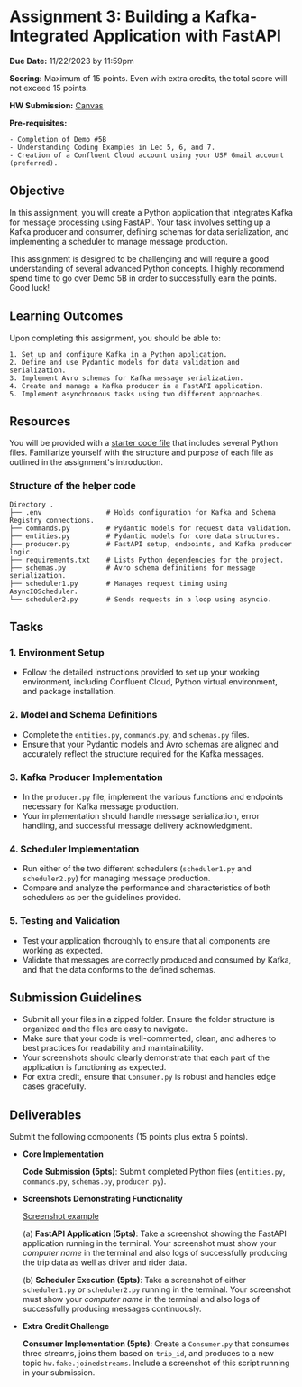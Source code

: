 # Assignment 3: Building a Kafka-Integrated Application with FastAPI

**Due Date:** 11/22/2023 by 11:59pm

**Scoring:** Maximum of 15 points. Even with extra credits, the total score will not exceed 15 points.

**HW Submission:** [Canvas](https://usfca.instructure.com/courses/1617043/assignments/7369579)

**Pre-requisites:**

    - Completion of Demo #5B 
    - Understanding Coding Examples in Lec 5, 6, and 7. 
    - Creation of a Confluent Cloud account using your USF Gmail account (preferred).

## Objective

In this assignment, you will create a Python application that integrates Kafka for message processing using FastAPI. Your task involves setting up a Kafka producer and consumer, defining schemas for data serialization, and implementing a scheduler to manage message production.

This assignment is designed to be challenging and will require a good understanding of several advanced Python concepts. I highly recommend spend time to go over Demo 5B in order to successfully earn the points. Good luck!

## Learning Outcomes

Upon completing this assignment, you should be able to:

    1. Set up and configure Kafka in a Python application.
    2. Define and use Pydantic models for data validation and serialization.
    3. Implement Avro schemas for Kafka message serialization.
    4. Create and manage a Kafka producer in a FastAPI application.
    5. Implement asynchronous tasks using two different approaches.

## Resources

You will be provided with a [starter code file](https://github.com/pandaisfast/msds682-fall2023-data-streaming/tree/main/docs/assets/msds-hw3_startcode) that includes several Python files. Familiarize yourself with the structure and purpose of each file as outlined in the assignment's introduction.

### Structure of the helper code

```
Directory .
├── .env                # Holds configuration for Kafka and Schema Registry connections.
├── commands.py         # Pydantic models for request data validation.
├── entities.py         # Pydantic models for core data structures.
├── producer.py         # FastAPI setup, endpoints, and Kafka producer logic.
├── requirements.txt    # Lists Python dependencies for the project.
├── schemas.py          # Avro schema definitions for message serialization.
├── scheduler1.py       # Manages request timing using AsyncIOScheduler.
└── scheduler2.py       # Sends requests in a loop using asyncio.
```

## Tasks

### 1. Environment Setup
- Follow the detailed instructions provided to set up your working environment, including Confluent Cloud, Python virtual environment, and package installation.

### 2. Model and Schema Definitions
- Complete the `entities.py`, `commands.py`, and `schemas.py` files. 
- Ensure that your Pydantic models and Avro schemas are aligned and accurately reflect the structure required for the Kafka messages.

### 3. Kafka Producer Implementation
- In the `producer.py` file, implement the various functions and endpoints necessary for Kafka message production.
- Your implementation should handle message serialization, error handling, and successful message delivery acknowledgment.

### 4. Scheduler Implementation
- Run either of the two different schedulers (`scheduler1.py` and `scheduler2.py`) for managing message production.
- Compare and analyze the performance and characteristics of both schedulers as per the guidelines provided.

### 5. Testing and Validation
- Test your application thoroughly to ensure that all components are working as expected.
- Validate that messages are correctly produced and consumed by Kafka, and that the data conforms to the defined schemas.

## Submission Guidelines

- Submit all your files in a zipped folder. Ensure the folder structure is organized and the files are easy to navigate.
- Make sure that your code is well-commented, clean, and adheres to best practices for readability and maintainability.
- Your screenshots should clearly demonstrate that each part of the application is functioning as expected.
- For extra credit, ensure that `Consumer.py` is robust and handles edge cases gracefully.

## Deliverables

Submit the following components (15 points plus extra 5 points). 

- **Core Implementation**

    **Code Submission (5pts)**: Submit completed Python files (`entities.py`, `commands.py`, `schemas.py`, `producer.py`). 

- **Screenshots Demonstrating Functionality**
   
    [Screenshot example](https://github.com/pandaisfast/msds682-fall2023-data-streaming/blob/main/docs/assets/msds-hw3_startcode/Example%20Screenshot.png) 
     
    (a) **FastAPI Application (5pts)**: Take a screenshot showing the FastAPI application running in the terminal. Your screenshot must show your *computer name* in the terminal and also logs of successfully producing the trip data as well as driver and rider data.  

    (b) **Scheduler Execution (5pts)**: Take a screenshot of either `scheduler1.py` or `scheduler2.py` running in the terminal. Your screenshot must show your *computer name* in the terminal and also logs of successfully producing messages continuously.  

- **Extra Credit Challenge**

    **Consumer Implementation (5pts)**: Create a `Consumer.py` that consumes three streams, joins them based on `trip_id`, and produces to a new topic `hw.fake.joinedstreams`. Include a screenshot of this script running in your submission.
